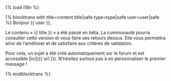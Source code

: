 {% load i18n %}

{% blocktrans with title=content.title|safe type=type|safe user=user|safe %}
Bonjour {{ user }},

Le contenu « {{ title }} » a été passé en bêta. La communauté pourra 
consulter cette version et vous faire ses retours dessus. Elle vous 
permettra ainsi de l’améliorer et de satisfaire aux critères de validation.

Pour cela, un sujet a été créé automatiquement sur le forum et est accessible 
[ici]({{ url }}). N’hésitez surtout pas à en personnaliser le premier message !

{%  endblocktrans %}
